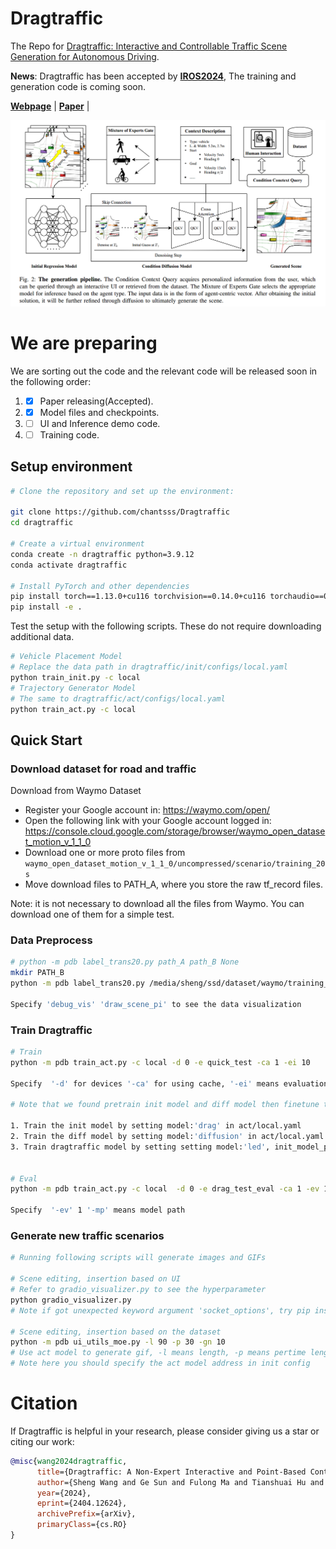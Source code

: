 # Dragtraffic
The Repo for [Dragtraffic: Interactive and Controllable Traffic Scene Generation for Autonomous Driving](https://chantsss.github.io/Dragtraffic/).

**News**: Dragtraffic has been accepted by [**IROS2024**](https://iros2024-abudhabi.org), The training and generation code is coming soon.

[**Webpage**](https://chantsss.github.io/Dragtraffic/) | 
[**Paper**](https://arxiv.org/abs/2404.12624) |

![](assets/overview.jpg)

# We are preparing
We are sorting out the code and the relevant code will be released soon in the following order:
1. - [x] Paper releasing(Accepted).
2. - [x] Model files and checkpoints. 
3. - [ ] UI and Inference demo code.
4. - [ ] Training code.

## Setup environment

```bash
# Clone the repository and set up the environment:

git clone https://github.com/chantsss/Dragtraffic
cd dragtraffic

# Create a virtual environment
conda create -n dragtraffic python=3.9.12
conda activate dragtraffic

# Install PyTorch and other dependencies
pip install torch==1.13.0+cu116 torchvision==0.14.0+cu116 torchaudio==0.13.0 --extra-index-url https://download.pytorch.org/whl/cu116 
pip install -e .
```

Test the setup with the following scripts. These do not require downloading additional data.


````bash
# Vehicle Placement Model
# Replace the data path in dragtraffic/init/configs/local.yaml
python train_init.py -c local
# Trajectory Generator Model
# The same to dragtraffic/act/configs/local.yaml
python train_act.py -c local 
````

## Quick Start

### Download dataset for road and traffic

Download from Waymo Dataset
- Register your Google account in: https://waymo.com/open/
- Open the following link with your Google account logged in: https://console.cloud.google.com/storage/browser/waymo_open_dataset_motion_v_1_1_0
- Download one or more proto files from `waymo_open_dataset_motion_v_1_1_0/uncompressed/scenario/training_20s`
- Move download files to PATH_A, where you store the raw tf_record files.

Note: it is not necessary to download all the files from Waymo. You can download one of them for a simple test.

### Data Preprocess
```bash
# python -m pdb label_trans20.py path_A path_B None
mkdir PATH_B
python -m pdb label_trans20.py /media/sheng/ssd/dataset/waymo/training_20s path_B None --debug_vis --draw_scene_pi 

Specify 'debug_vis' 'draw_scene_pi' to see the data visualization

```

### Train Dragtraffic
```bash
# Train
python -m pdb train_act.py -c local -d 0 -e quick_test -ca 1 -ei 10

Specify  '-d' for devices '-ca' for using cache, '-ei' means evaluation interval 

# Note that we found pretrain init model and diff model then finetune them together in led model.

1. Train the init model by setting model:'drag' in act/local.yaml
2. Train the diff model by setting model:'diffusion' in act/local.yaml
3. Train dragtraffic model by setting setting model:'led', init_model_path and diff_model_path obtained from step 1&2.


# Eval
python -m pdb train_act.py -c local  -d 0 -e drag_test_eval -ca 1 -ev 1 -mp MODEL_PATH

Specify  '-ev' 1 '-mp' means model path

```

### Generate new traffic scenarios

```bash
# Running following scripts will generate images and GIFs 

# Scene editing, insertion based on UI
# Refer to gradio_visualizer.py to see the hyperparameter
python gradio_visualizer.py
# Note if got unexpected keyword argument 'socket_options', try pip install --upgrade httpx httpcore

# Scene editing, insertion based on the dataset
python -m pdb ui_utils_moe.py -l 90 -p 30 -gn 10
# Use act model to generate gif, -l means length, -p means pertime length, -gn means generate nums 
# Note here you should specify the act model address in init config
```

# Citation
If Dragtraffic is helpful in your research, please consider giving us a star or citing our work:

```bibtex
@misc{wang2024dragtraffic,
      title={Dragtraffic: A Non-Expert Interactive and Point-Based Controllable Traffic Scene Generation Framework}, 
      author={Sheng Wang and Ge Sun and Fulong Ma and Tianshuai Hu and Yongkang Song and Lei Zhu and Ming Liu},
      year={2024},
      eprint={2404.12624},
      archivePrefix={arXiv},
      primaryClass={cs.RO}
}
```
